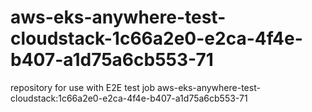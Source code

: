 # aws-eks-anywhere-test-cloudstack-1c66a2e0-e2ca-4f4e-b407-a1d75a6cb553-71
repository for use with E2E test job aws-eks-anywhere-test-cloudstack:1c66a2e0-e2ca-4f4e-b407-a1d75a6cb553-71
